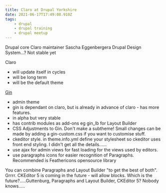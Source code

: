 ```yaml
---
title: Claro at Drupal Yorkshire
date: 2021-06-17T17:49:08.910Z
tags:
    - drupal
    - drupal training
    - drupal meetup
---
```


Drupal core Claro maintainer Sascha Eggenbergera
Drupal Design System...?
Not stable yet

Claro

-   will update itself in cycles
-   will be long term
-   will be the default theme

[Gin](https://www.drupal.org/project/gin)

-   admin theme
-   gin is dependant on claro, but is already in advance of claro - has more features.
-   in alpha but very stable
-   has contrib modules as add-ons eg gin_lb for Layout Builder
-   CSS Adjustments to Gin. Don't make a subtheme! Small changes can be made by adding a gin-custom.css if you want to customise stuff.
-   ckeditor style. in theme.info.yml define your stylesheet so ckeditor uses front end styling. I didn't get all the details......
-   use ajax for admin views for fast loading for the views used by editors.
-   use paragraphs icons for easier recognition of Paragraphs. Recommended is Feathericons opensource library

You can combine Paragraphs and Layout Builder "to get the best of both". Grrrr.
CKEditor 5 is coming in the future - will allow blocks.
Which is the future?.....Guttenburg, Paragraphs and Layout Builder, CKEditor 5? Nobody knows.....
